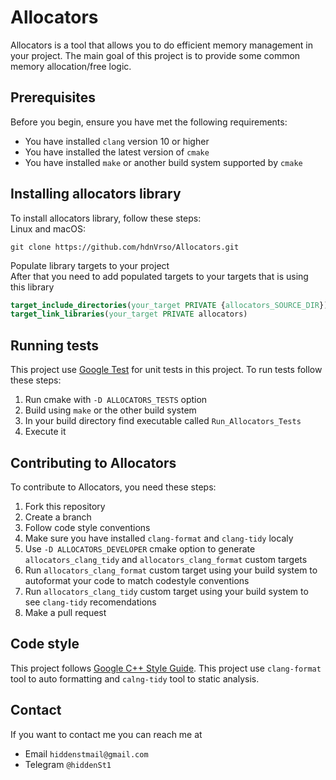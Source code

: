 # Allocators
Allocators is a tool that allows you to do efficient memory management in your project.
The main goal of this project is to provide some common memory allocation/free logic.

## Prerequisites
Before you begin, ensure you have met the following requirements:
* You have installed ```clang``` version 10 or higher
* You have installed the latest version of ```cmake```
* You have installed `make` or another build system supported by `cmake`



## Installing allocators library
To install allocators library, follow these steps:<br>
Linux and macOS:
```shell script
git clone https://github.com/hdnVrso/Allocators.git
```
Populate library targets to your project<br>
After that you need to add populated targets to your targets that is using this library
```cmake
target_include_directories(your_target PRIVATE {allocators_SOURCE_DIR})
target_link_libraries(your_target PRIVATE allocators)
```

## Running tests
This project use [Google Test](https://github.com/google/googletest) for unit tests in this project. To run tests follow these steps:
1. Run cmake with `-D ALLOCATORS_TESTS` option
2. Build using `make` or the other build system 
3. In your build directory find executable called `Run_Allocators_Tests`
4. Execute it

## Contributing to Allocators
To contribute to Allocators, you need these steps:
1. Fork this repository
2. Create a branch 
3. Follow code style conventions
4. Make sure you have installed `clang-format` and `clang-tidy` localy
5. Use `-D ALLOCATORS_DEVELOPER` cmake option to generate `allocators_clang_tidy` and `allocators_clang_format` custom targets
6. Run `allocators_clang_format` custom target using your build system to autoformat your code to match codestyle conventions
7. Run `allocators_clang_tidy` custom target using your build system to see `clang-tidy` recomendations
8. Make a pull request

## Code style
This project follows [Google C++ Style Guide](https://google.github.io/styleguide/cppguide.html).
This project use `clang-format` tool to auto formatting and `calng-tidy` tool to static analysis.

## Contact
If you want to contact me you can reach me at 
* Email `hiddenstmail@gmail.com`<br>
* Telegram `@hiddenSt1` 
